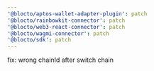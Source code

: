 ```yaml
---
'@blocto/aptos-wallet-adapter-plugin': patch
'@blocto/rainbowkit-connector': patch
'@blocto/web3-react-connector': patch
'@blocto/wagmi-connector': patch
'@blocto/sdk': patch
---
```


fix: wrong chainId after switch chain
